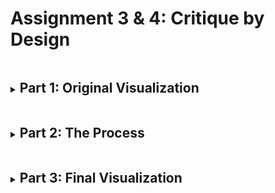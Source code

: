 # Assignment 3 & 4: Critique by Design

<details>
<summary><h2 style="display:inline-block"> Part 1: Original Visualization</h2></summary>

  <p>This circle-packing diagram groups and counts a tabular dataset of <a href="https://www.uscis.gov/tools/reports-and-studies/h-1b-employer-data-hub?state=All&fy=4&naics=All&items_per_page=10&page=1" target="_blank" rel="noopener noreferrer">H‑1B employers from 2019 provided on USCIS.</a></p>
  <a href="https://observablehq.com/@d3/pack-rollup" target="_blank" rel="noopener noreferrer">
  <img src="https://miro.medium.com/max/875/1*eO2MtuHx0LWxexyTh583Cw.png" alt="Bad_Viz">
  </a>
  <p>When I first looked at this visualization my initial thought was "What is this? And my eyes hurt" This might be the best example of "TOO much data" in a visualization. There are too many circles which makes it difficult to read any labels that exist in the graph. What the circles represent is also unknown due to a lack of title. And how the size of each circle is determined is also unknown. But being a member of the audience that would benefit the most with the H-1B Employer Data, I thought I need to refine this graph into something more suitable and legible for the audience while also trying to deliver valuable insights that would be expected by them when they see a visualization on this subject.</p>
</details>

<details>
<summary><h2 style="display:inline-block"> Part 2: The Process</h2></summary>

  <u><h3 style="display:inline-block">Data:</h3></u>
  
  <p>The visualization I chose to critique utitlized the <a href="https://www.uscis.gov/tools/reports-and-studies/h-1b-employer-data-hub?state=All&fy=4&naics=All&items_per_page=10&page=1" target="_blank" rel="noopener noreferrer">H1-B Employer Hub Data 2019</a> from the official U.S. Citizenship and Immigration Services (<a href="https://www.uscis.gov/">USCIS</a>) site. Hence, making it even more important to be visualized effectively so as to deliver impactful insights.</p>
  
  <u><h3 style="display:inline-block">Critique:</h3></u>
  
  <p>As summarized above, it is not at all lucid what this graph wants to convey. Any person would have to spend a good 5 minutes to understand this visual (I know I did). And if any visualization requires more than a minute to understand what it wants to convey, there's not much use of the visual now is there? The lack of title, lack of legend, lack of colors, lack of the number of visas, lack of any information that would help me as an audience member to decode the goal of this graph makes me want to do a better job at graphing and displaying such important data to the core audience (which are majorly going to be students).<br>
    So when it comes to <b><i>Usefulness</i></b> and <b><i>Perceptibility</i></b>, the graph can be scord really less. While considering the <b><i>Completeness</i></b> of this visual, it might be <i>too</i> complete. The information is right, but the amount is not. Additionally,  context that’s needed to understand the information has not been provided either. <b><i>Truthfulness</i></b> of this visual is high, the data is accurate annd valid and every circle is accurately scaled. For obvious reasons, <b><i>Intuitiveness</i></b> and <b><i>Aesthetics</i></b> is ranked the lowest. <b><i>Engagement</i></b> is somewhere between "Distracts from data" and "Neutral". The graph does try to draw attention to the data, but the concentric circles also does tend to distract you.<br>
    Above all this, if any person having trypophobia was supposed to be a part of the audience, they would have a panic attack in a second of seeing this graph.
  </p> 
 
  <u><h3 style="display:inline-block">Sketching Solution:</h3></u>
  
  <p>
    <u><h4 style="display:inline-block">Sketch 1:</h4></u><br>
    My first sketch was to incorporate this data in a a more visually pleasing way. Hence, I chose a Treemap to show the same data, but it gives the user the control over how much they want to go in detail. It starts with the same broad subject, states, and then can be drilled down further to cities and then to the companies in those cities and get the number of visas as a popup for every step when hovered over it.
    
    <div class="flourish-embed flourish-hierarchy" data-src="visualisation/11239561"><script src="https://public.flourish.studio/resources/embed.js"></script></div>
  
  Even though this graph is a little less messier, my initial critique of too much data still exists along with the lack of clarity in the message to convey through this.
  
    <u><h4 style="display:inline-block">Sketch 2:</h4></u><br>
    For my second draft I thought to visualize some more detailed data that I would like to see as a user. I decided to graph a couple of bar charts.<br>
  <b>First: A bar chart that shows Top 3 cities of Top 5 states of highest H1-B sponsoring companies.</b>
  <img src="b1.PNG" alt="Bar-1"><br>
  This bar chart is color grouped by state to show relevance between the graphs. It is simpler to understand as compared to the treemap and gives a overview of the important information an audience maybe interested in.<br>
  <b>Second: A bar chart that shows Top 10 highest H1-B sponsoring companies</b>
  <div class="flourish-embed flourish-chart" data-src="visualisation/11239630"><script src="https://public.flourish.studio/resources/embed.js"></script></div>
  This bar chart shows the Top 10 companies that sponsor H1-B visas in the whole of U.S. This looks better than the previous graph and gives a good idea of the companies one should focus on.
  
  <u><h4 style="display:inline-block">Sketch 3:</h4></u><br>
  <b>Second: A  Word Cloud that shows Top 100 cities</b>
  For this sketch, I decided to focus on the  cities that had the highest H-1B sponsoring companies.
  <div class="flourish-embed" data-src="visualisation/11239107"><script src="https://public.flourish.studio/resources/embed.js"></script></div>
  This graph grabs the attention of the users to the various cities consisting of such companies. This is especially useful if the user wants to know which city location they would like to move to.
  </p>
  
  <u><h3 style="display:inline-block">Testing:</h3></u>
  <p>
  For testing and acquiring feedback for my sketches, I asked 2 people the exact same questions and recorded them using a voice recorder with their permission. Following is the tabulated transcript of their respective responses :
  <table>
  <tr>
    <th>Questions</th>
    <th>Student, Early 20s</th>
    <th>Adult, Late 20s</th>
  </tr>
  <tr>
    <td><i>What do you think the first graph is about?</i></td>
    <td>I don't know, It looks like some <i>mandala</i>.</td>
    <td>It is a circle packing graph, although not sure what is it about.</td>
  </tr>
  <tr>
    <td><i>Is the sketch 1 clearer than the original visual? Is there anything else that you would like to see in this graph?</i></td>
    <td>Oh, this is definitly better. This is the data of H-1B visas in U.S. Although, it is still congested and hard to read. You could reduce boxes.</td>
    <td>Hmm, it certainly looks better, but the quantity is still an issue here. If the city names are only going to be shown for some states, you would rather focus on those cities and states only.</td>
  </tr>
  <tr>
    <td><i>Any opinons on the bar graphs in Sketch 2? Are these conveying a strong enough goal to the audience?</i></td>
    <td>The bar 2 looks better than bar 1. It has only one color as compared to bar 1 and also targets the audience who are interested in knowing only the top companies. </td>
    <td>What is your goal? If it is the top companies, then yes. The bar 1 gives a rainbow effect and a legend is missing too. The bar 2 looks neat lthough the number of visas are missing.</td>
  </tr>
  <tr>
    <td><i>Look at Sketch 3, what does it tell you?</td>
    <td>100 cities. Although I won't be able to tell you where most of them are located in the U.S.</i></td>
    <td>The Top 100 cities. The word cloud is a nice way to emphasize some of the important cities, but not 100. There are too many words in this visual, and also too many colors.</td>
  </tr>
  <tr>
    <td><i>As an audience member, what insights would you like to get most importantly?</i></td>
    <td>Umm, states and number of visas would be nice to know. As an international student I would focus on States as a whole, I don't know all the cities here.</td>
    <td>All these insights were good and I would like to see any insight that you want to clearly convey. But you might want to consider using fewer colors in your final graph while keeping it minamilistic and clean. </td>
  </tr>
</table>
</p>
</details>

<details>
<summary><h2 style="display:inline-block"> Part 3: Final Visualization</h2></summary>
  <p>Taking all the informative feedbacks I got into account, I decided to focus my final visualization on a broader area. I chose to show the states and the total number of visas as two main points in the graph. I liked this approach because it would appeal to the international students more, since they are going to be majority of the audience. And keeping the students in mind, I decided to approach for the U.S. map as a chart to act as a visual aid to locate the states. I also incorporated fewer colors, and kept a linear scale ranging from purple to yellow to show the transition for every state, hence making it easy to detetct the top 3 states with highest H-1B visa sponsoring companies. The values can be seen when the mouse is hovered on the state. Along with this, I have added a search box to search the state name directly, if that is preferred by the user.
    <div class="flourish-embed flourish-map" data-src="visualisation/11236687"><script src="https://public.flourish.studio/resources/embed.js"></script></div>
  </p>
</details>
